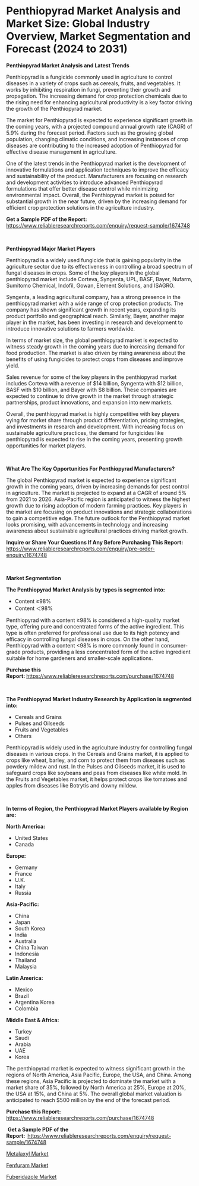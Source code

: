 <p><h1>Penthiopyrad Market Analysis and Market Size: Global Industry Overview, Market Segmentation and Forecast (2024 to 2031)</h1></p><p><strong>Penthiopyrad Market Analysis and Latest Trends</strong></p>
<p><p>Penthiopyrad is a fungicide commonly used in agriculture to control diseases in a variety of crops such as cereals, fruits, and vegetables. It works by inhibiting respiration in fungi, preventing their growth and propagation. The increasing demand for crop protection chemicals due to the rising need for enhancing agricultural productivity is a key factor driving the growth of the Penthiopyrad market.</p><p>The market for Penthiopyrad is expected to experience significant growth in the coming years, with a projected compound annual growth rate (CAGR) of 5.9% during the forecast period. Factors such as the growing global population, changing climatic conditions, and increasing instances of crop diseases are contributing to the increased adoption of Penthiopyrad for effective disease management in agriculture.</p><p>One of the latest trends in the Penthiopyrad market is the development of innovative formulations and application techniques to improve the efficacy and sustainability of the product. Manufacturers are focusing on research and development activities to introduce advanced Penthiopyrad formulations that offer better disease control while minimizing environmental impact. Overall, the Penthiopyrad market is poised for substantial growth in the near future, driven by the increasing demand for efficient crop protection solutions in the agriculture industry.</p></p>
<p><strong>Get a Sample PDF of the Report:&nbsp;</strong> <a href="https://www.reliableresearchreports.com/enquiry/request-sample/1674748">https://www.reliableresearchreports.com/enquiry/request-sample/1674748</a></p>
<p>&nbsp;</p>
<p><strong>Penthiopyrad Major Market Players</strong></p>
<p><p>Penthiopyrad is a widely used fungicide that is gaining popularity in the agriculture sector due to its effectiveness in controlling a broad spectrum of fungal diseases in crops. Some of the key players in the global penthiopyrad market include Corteva, Syngenta, UPL, BASF, Bayer, Nufarm, Sumitomo Chemical, Indofil, Gowan, Element Solutions, and ISAGRO.</p><p>Syngenta, a leading agricultural company, has a strong presence in the penthiopyrad market with a wide range of crop protection products. The company has shown significant growth in recent years, expanding its product portfolio and geographical reach. Similarly, Bayer, another major player in the market, has been investing in research and development to introduce innovative solutions to farmers worldwide.</p><p>In terms of market size, the global penthiopyrad market is expected to witness steady growth in the coming years due to increasing demand for food production. The market is also driven by rising awareness about the benefits of using fungicides to protect crops from diseases and improve yield.</p><p>Sales revenue for some of the key players in the penthiopyrad market includes Corteva with a revenue of $14 billion, Syngenta with $12 billion, BASF with $10 billion, and Bayer with $8 billion. These companies are expected to continue to drive growth in the market through strategic partnerships, product innovations, and expansion into new markets.</p><p>Overall, the penthiopyrad market is highly competitive with key players vying for market share through product differentiation, pricing strategies, and investments in research and development. With increasing focus on sustainable agriculture practices, the demand for fungicides like penthiopyrad is expected to rise in the coming years, presenting growth opportunities for market players.</p></p>
<p>&nbsp;</p>
<p><strong>What Are The Key Opportunities For Penthiopyrad Manufacturers?</strong></p>
<p><p>The global Penthiopyrad market is expected to experience significant growth in the coming years, driven by increasing demands for pest control in agriculture. The market is projected to expand at a CAGR of around 5% from 2021 to 2026. Asia-Pacific region is anticipated to witness the highest growth due to rising adoption of modern farming practices. Key players in the market are focusing on product innovations and strategic collaborations to gain a competitive edge. The future outlook for the Penthiopyrad market looks promising, with advancements in technology and increasing awareness about sustainable agricultural practices driving market growth.</p></p>
<p><strong>Inquire or Share Your Questions If Any Before Purchasing This Report:</strong> <a href="https://www.reliableresearchreports.com/enquiry/pre-order-enquiry/1674748">https://www.reliableresearchreports.com/enquiry/pre-order-enquiry/1674748</a></p>
<p>&nbsp;</p>
<p><strong>Market Segmentation</strong></p>
<p><strong>The Penthiopyrad Market Analysis by types is segmented into:</strong></p>
<p><ul><li>Content ≥98%</li><li>Content ＜98%</li></ul></p>
<p><p>Penthiopyrad with a content ≥98% is considered a high-quality market type, offering pure and concentrated forms of the active ingredient. This type is often preferred for professional use due to its high potency and efficacy in controlling fungal diseases in crops. On the other hand, Penthiopyrad with a content <98% is more commonly found in consumer-grade products, providing a less concentrated form of the active ingredient suitable for home gardeners and smaller-scale applications.</p></p>
<p><strong>Purchase this Report:&nbsp;</strong><a href="https://www.reliableresearchreports.com/purchase/1674748">https://www.reliableresearchreports.com/purchase/1674748</a></p>
<p>&nbsp;</p>
<p><strong>The Penthiopyrad Market Industry Research by Application is segmented into:</strong></p>
<p><ul><li>Cereals and Grains</li><li>Pulses and Oilseeds</li><li>Fruits and Vegetables</li><li>Others</li></ul></p>
<p><p>Penthiopyrad is widely used in the agriculture industry for controlling fungal diseases in various crops. In the Cereals and Grains market, it is applied to crops like wheat, barley, and corn to protect them from diseases such as powdery mildew and rust. In the Pulses and Oilseeds market, it is used to safeguard crops like soybeans and peas from diseases like white mold. In the Fruits and Vegetables market, it helps protect crops like tomatoes and apples from diseases like Botrytis and downy mildew.</p></p>
<p>&nbsp;</p>
<p><strong>In terms of Region, the Penthiopyrad Market Players available by Region are:</strong></p>
<p>
    <p> <strong> North America: </strong>
        <ul>
            <li>United States</li>
            <li>Canada</li>
        </ul>
        </p> 
    <p> <strong> Europe: </strong>
        <ul>
            <li>Germany</li>
            <li>France</li>
            <li>U.K.</li>
            <li>Italy</li>
            <li>Russia</li>
        </ul>
        </p> 
    <p> <strong> Asia-Pacific: </strong>
        <ul>
            <li>China</li>
            <li>Japan</li>
            <li>South Korea</li>
            <li>India</li>
            <li>Australia</li>
            <li>China Taiwan</li>
            <li>Indonesia</li>
            <li>Thailand</li>
            <li>Malaysia</li>
        </ul>
        </p> 
    <p> <strong> Latin America: </strong>
        <ul>
            <li>Mexico</li>
            <li>Brazil</li>
            <li>Argentina Korea</li>
            <li>Colombia</li>
        </ul>
        </p> 
    <p> <strong> Middle East & Africa: </strong>
        <ul>
            <li>Turkey</li>
            <li>Saudi</li>
            <li>Arabia</li>
            <li>UAE</li>
            <li>Korea</li>
        </ul>
    </p>
    </p>
<p><p>The penthiopyrad market is expected to witness significant growth in the regions of North America, Asia Pacific, Europe, the USA, and China. Among these regions, Asia Pacific is projected to dominate the market with a market share of 35%, followed by North America at 25%, Europe at 20%, the USA at 15%, and China at 5%. The overall global market valuation is anticipated to reach $500 million by the end of the forecast period.</p></p>
<p><strong>Purchase this Report: </strong><a href="https://www.reliableresearchreports.com/purchase/1674748">https://www.reliableresearchreports.com/purchase/1674748</a></p>
<p>&nbsp;<strong>Get a Sample PDF of the Report:&nbsp;&nbsp;</strong><a href="https://www.reliableresearchreports.com/enquiry/request-sample/1674748">https://www.reliableresearchreports.com/enquiry/request-sample/1674748</a></p>
<p><strong></strong></p>
<p><p><a href="https://github.com/johnbach50/Market-Research-Report-List-2/blob/main/metalaxyl-market.md">Metalaxyl Market</a></p><p><a href="https://github.com/wusalecollins540tpqoz/Market-Research-Report-List-1/blob/main/fenfuram-market.md">Fenfuram Market</a></p><p><a href="https://github.com/pjcfca/Market-Research-Report-List-1/blob/main/fuberidazole-market.md">Fuberidazole Market</a></p></p>